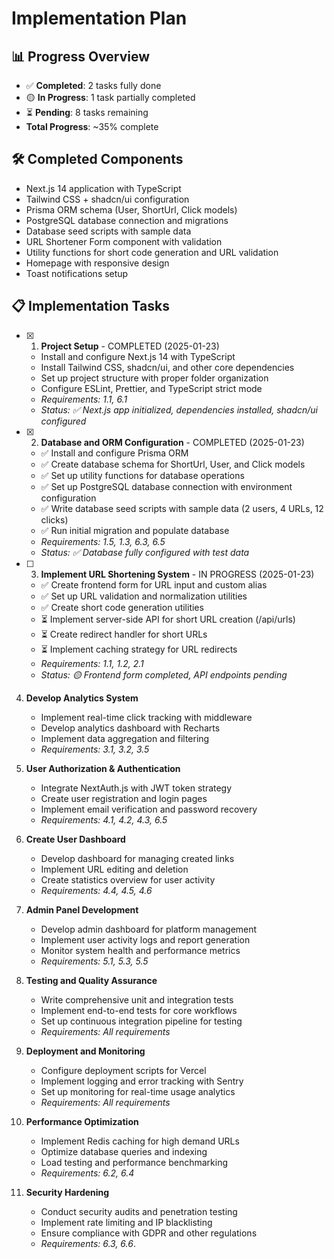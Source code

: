 # Implementation Plan

## 📊 Progress Overview
- ✅ **Completed**: 2 tasks fully done
- 🟡 **In Progress**: 1 task partially completed
- ⏳ **Pending**: 8 tasks remaining
- **Total Progress**: ~35% complete

## 🛠️ Completed Components
- Next.js 14 application with TypeScript
- Tailwind CSS + shadcn/ui configuration
- Prisma ORM schema (User, ShortUrl, Click models)
- PostgreSQL database connection and migrations
- Database seed scripts with sample data
- URL Shortener Form component with validation
- Utility functions for short code generation and URL validation
- Homepage with responsive design
- Toast notifications setup

## 📋 Implementation Tasks

- [x] 1. **Project Setup** - COMPLETED (2025-01-23)
   - Install and configure Next.js 14 with TypeScript
   - Install Tailwind CSS, shadcn/ui, and other core dependencies
   - Set up project structure with proper folder organization
   - Configure ESLint, Prettier, and TypeScript strict mode
   - _Requirements: 1.1, 6.1_
   - _Status: ✅ Next.js app initialized, dependencies installed, shadcn/ui configured_

- [x] 2. **Database and ORM Configuration** - COMPLETED (2025-01-23)
   - ✅ Install and configure Prisma ORM
   - ✅ Create database schema for ShortUrl, User, and Click models
   - ✅ Set up utility functions for database operations
   - ✅ Set up PostgreSQL database connection with environment configuration
   - ✅ Write database seed scripts with sample data (2 users, 4 URLs, 12 clicks)
   - ✅ Run initial migration and populate database
   - _Requirements: 1.5, 1.3, 6.3, 6.5_
   - _Status: ✅ Database fully configured with test data_

- [ ] 3. **Implement URL Shortening System** - IN PROGRESS (2025-01-23)
   - ✅ Create frontend form for URL input and custom alias
   - ✅ Set up URL validation and normalization utilities
   - ✅ Create short code generation utilities
   - ⏳ Implement server-side API for short URL creation (/api/urls)
   - ⏳ Create redirect handler for short URLs
   - ⏳ Implement caching strategy for URL redirects
   - _Requirements: 1.1, 1.2, 2.1_
   - _Status: 🟡 Frontend form completed, API endpoints pending_

4. **Develop Analytics System**
   - Implement real-time click tracking with middleware
   - Develop analytics dashboard with Recharts
   - Implement data aggregation and filtering
   - _Requirements: 3.1, 3.2, 3.5_

5. **User Authorization & Authentication**
   - Integrate NextAuth.js with JWT token strategy
   - Create user registration and login pages
   - Implement email verification and password recovery
   - _Requirements: 4.1, 4.2, 4.3, 6.5_

6. **Create User Dashboard**
   - Develop dashboard for managing created links
   - Implement URL editing and deletion
   - Create statistics overview for user activity
   - _Requirements: 4.4, 4.5, 4.6_

7. **Admin Panel Development**
   - Develop admin dashboard for platform management
   - Implement user activity logs and report generation
   - Monitor system health and performance metrics
   - _Requirements: 5.1, 5.3, 5.5_

8. **Testing and Quality Assurance**
   - Write comprehensive unit and integration tests
   - Implement end-to-end tests for core workflows
   - Set up continuous integration pipeline for testing
   - _Requirements: All requirements_

9. **Deployment and Monitoring**
   - Configure deployment scripts for Vercel
   - Implement logging and error tracking with Sentry
   - Set up monitoring for real-time usage analytics
   - _Requirements: All requirements_

10. **Performance Optimization**
    - Implement Redis caching for high demand URLs
    - Optimize database queries and indexing
    - Load testing and performance benchmarking
    - _Requirements: 6.2, 6.4_

11. **Security Hardening**
    - Conduct security audits and penetration testing
    - Implement rate limiting and IP blacklisting
    - Ensure compliance with GDPR and other regulations
    - _Requirements: 6.3, 6.6_.
